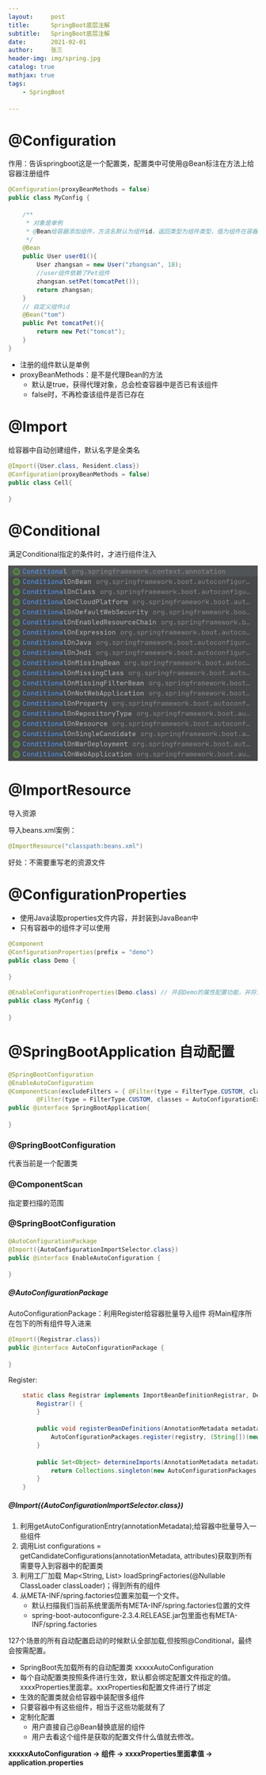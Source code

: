 ```yaml
---
layout:     post
title:      SpringBoot底层注解
subtitle:   SpringBoot底层注解
date:       2021-02-01
author:     张三
header-img: img/spring.jpg
catalog: true
mathjax: true
tags:
    - SpringBoot

---
```


# @Configuration

作用：告诉springboot这是一个配置类，配置类中可使用@Bean标注在方法上给容器注册组件

```java
@Configuration(proxyBeanMethods = false) 
public class MyConfig {

    /**
     * 对象是单例
     * @Bean给容器添加组件，方法名默认为组件id，返回类型为组件类型，值为组件在容器中的实例
     */
    @Bean 
    public User user01(){
        User zhangsan = new User("zhangsan", 18);
        //user组件依赖了Pet组件
        zhangsan.setPet(tomcatPet());
        return zhangsan;
    }
    // 自定义组件id
    @Bean("tom")
    public Pet tomcatPet(){
        return new Pet("tomcat");
    }
}
```

- 注册的组件默认是单例
- proxyBeanMethods：是不是代理Bean的方法
	+ 默认是true，获得代理对象，总会检查容器中是否已有该组件
    + false时，不再检查该组件是否已存在


# @Import

给容器中自动创建组件，默认名字是全类名

```java
@Import({User.class, Resident.class})
@Configuration(proxyBeanMethods = false)
public class Cell{

}
```


# @Conditional

满足Conditional指定的条件时，才进行组件注入

![Conditional注解](/img/SpringBoot/Conditional注解.png)


# @ImportResource

导入资源

导入beans.xml案例：
```java
@ImportResource("classpath:beans.xml")
```

好处：不需要重写老的资源文件


# @ConfigurationProperties

- 使用Java读取properties文件内容，并封装到JavaBean中
- 只有容器中的组件才可以使用

```java
@Component
@ConfigurationProperties(prefix = "demo")
public class Demo {

}
```

```java
@EnableConfigurationProperties(Demo.class) // 开启Demo的属性配置功能，并将该组件自动注册到容器中
public class MyConfig {

}
```

# @SpringBootApplication 自动配置

```java
@SpringBootConfiguration
@EnableAutoConfiguration
@ComponentScan(excludeFilters = { @Filter(type = FilterType.CUSTOM, classes = TypeExcludeFilter.class),
        @Filter(type = FilterType.CUSTOM, classes = AutoConfigurationExcludeFilter.class) })
public @interface SpringBootApplication{

}
```

### @SpringBootConfiguration

代表当前是一个配置类

### @ComponentScan

指定要扫描的范围

### @SpringBootConfiguration

```java
@AutoConfigurationPackage
@Import({AutoConfigurationImportSelector.class})
public @interface EnableAutoConfiguration {

}
```

##### @AutoConfigurationPackage

AutoConfigurationPackage：利用Register给容器批量导入组件
将Main程序所在包下的所有组件导入进来
```java
@Import({Registrar.class})
public @interface AutoConfigurationPackage {
    
}

```

Register:
```java
    static class Registrar implements ImportBeanDefinitionRegistrar, DeterminableImports {
        Registrar() {
        }

        public void registerBeanDefinitions(AnnotationMetadata metadata, BeanDefinitionRegistry registry) {
            AutoConfigurationPackages.register(registry, (String[])(new AutoConfigurationPackages.PackageImports(metadata)).getPackageNames().toArray(new String[0]));
        }

        public Set<Object> determineImports(AnnotationMetadata metadata) {
            return Collections.singleton(new AutoConfigurationPackages.PackageImports(metadata));
        }
    }
```

##### @Import({AutoConfigurationImportSelector.class})

1. 利用getAutoConfigurationEntry(annotationMetadata);给容器中批量导入一些组件
2. 调用List<String> configurations = getCandidateConfigurations(annotationMetadata, attributes)获取到所有需要导入到容器中的配置类
3. 利用工厂加载 Map<String, List<String>> loadSpringFactories(@Nullable ClassLoader classLoader)；得到所有的组件
4. 从META-INF/spring.factories位置来加载一个文件。
    + 默认扫描我们当前系统里面所有META-INF/spring.factories位置的文件
    + spring-boot-autoconfigure-2.3.4.RELEASE.jar包里面也有META-INF/spring.factories

127个场景的所有自动配置启动的时候默认全部加载,但按照@Conditional，最终会按需配置。

- SpringBoot先加载所有的自动配置类  xxxxxAutoConfiguration
- 每个自动配置类按照条件进行生效，默认都会绑定配置文件指定的值。xxxxProperties里面拿。xxxProperties和配置文件进行了绑定
- 生效的配置类就会给容器中装配很多组件
- 只要容器中有这些组件，相当于这些功能就有了
- 定制化配置
    + 用户直接自己@Bean替换底层的组件
    + 用户去看这个组件是获取的配置文件什么值就去修改。

**xxxxxAutoConfiguration -> 组件 -> xxxxProperties里面拿值 -> application.properties**
